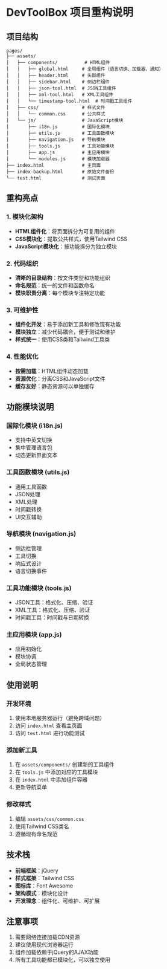 # DevToolBox 项目重构说明

## 项目结构

```
pages/
├── assets/
│   ├── components/          # HTML组件
│   │   ├── global.html     # 全局组件（语言切换、加载器、通知）
│   │   ├── header.html     # 头部组件
│   │   ├── sidebar.html    # 侧边栏组件
│   │   ├── json-tool.html  # JSON工具组件
│   │   ├── xml-tool.html   # XML工具组件
│   │   └── timestamp-tool.html  # 时间戳工具组件
│   ├── css/                # 样式文件
│   │   └── common.css      # 公共样式
│   └── js/                 # JavaScript模块
│       ├── i18n.js         # 国际化模块
│       ├── utils.js        # 工具函数模块
│       ├── navigation.js   # 导航模块
│       ├── tools.js        # 工具功能模块
│       ├── app.js          # 主应用模块
│       └── modules.js      # 模块加载器
├── index.html              # 主页面
├── index-backup.html       # 原始文件备份
└── test.html               # 测试页面
```

## 重构亮点

### 1. 模块化架构
- **HTML组件化**：将页面拆分为可复用的组件
- **CSS模块化**：提取公共样式，使用Tailwind CSS
- **JavaScript模块化**：按功能拆分为独立模块

### 2. 代码组织
- **清晰的目录结构**：按文件类型和功能组织
- **命名规范**：统一的文件和函数命名
- **模块职责分离**：每个模块专注特定功能

### 3. 可维护性
- **组件化开发**：易于添加新工具和修改现有功能
- **模块独立**：减少代码耦合，便于测试和维护
- **样式统一**：使用CSS类和Tailwind工具类

### 4. 性能优化
- **按需加载**：HTML组件动态加载
- **资源优化**：分离CSS和JavaScript文件
- **缓存友好**：静态资源可以单独缓存

## 功能模块说明

### 国际化模块 (i18n.js)
- 支持中英文切换
- 集中管理语言包
- 动态更新界面文本

### 工具函数模块 (utils.js)
- 通用工具函数
- JSON处理
- XML处理
- 时间戳转换
- UI交互辅助

### 导航模块 (navigation.js)
- 侧边栏管理
- 工具切换
- 响应式设计
- 语言切换事件

### 工具功能模块 (tools.js)
- JSON工具：格式化、压缩、验证
- XML工具：格式化、压缩、验证
- 时间戳工具：时间戳与日期转换

### 主应用模块 (app.js)
- 应用初始化
- 模块协调
- 全局状态管理

## 使用说明

### 开发环境
1. 使用本地服务器运行（避免跨域问题）
2. 访问 `index.html` 查看主页面
3. 访问 `test.html` 进行功能测试

### 添加新工具
1. 在 `assets/components/` 创建新的工具组件
2. 在 `tools.js` 中添加对应的工具模块
3. 在 `index.html` 中添加组件容器
4. 更新导航菜单

### 修改样式
1. 编辑 `assets/css/common.css`
2. 使用Tailwind CSS类名
3. 遵循现有命名规范

## 技术栈

- **前端框架**：jQuery
- **样式框架**：Tailwind CSS
- **图标库**：Font Awesome
- **架构模式**：模块化设计
- **开发理念**：组件化、可维护、可扩展

## 注意事项

1. 需要网络连接加载CDN资源
2. 建议使用现代浏览器运行
3. 组件加载依赖于jQuery的AJAX功能
4. 所有工具功能都已模块化，可以独立使用